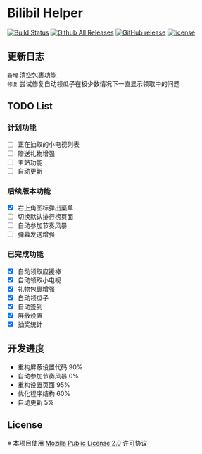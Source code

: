 # Bilibil Helper

[![Build Status](https://travis-ci.org/MoeHero/BilibiliHelper.svg?branch=master)](https://travis-ci.org/MoeHero/BilibiliHelper)
[![Github All Releases](https://img.shields.io/github/downloads/MoeHero/BilibiliHelper/total.svg)](https://github.com/MoeHero/BilibiliHelper/releases)
[![GitHub release](https://img.shields.io/github/release/MoeHero/BilibiliHelper.svg)](https://github.com/MoeHero/BilibiliHelper/releases)
[![license](https://img.shields.io/badge/license-MPL--2.0-blue.svg)](https://github.com/MoeHero/BilibiliHelper/blob/master/LICENSE)

## 更新日志
`新增` 清空包裹功能  
`修复` 尝试修复自动领瓜子在极少数情况下一直显示领取中的问题

## TODO List
### 计划功能
- [ ] 正在抽取的小电视列表
- [ ] 赠送礼物增强
- [ ] 主站功能
- [ ] 自动更新

### 后续版本功能
- [x] 右上角图标弹出菜单
- [ ] 切换默认排行榜页面
- [ ] 自动参加节奏风暴
- [ ] 弹幕发送增强

### 已完成功能
- [x] 自动领取应援棒
- [x] 自动领取小电视
- [x] 礼物包裹增强
- [x] 自动领瓜子
- [x] 自动签到
- [x] 屏蔽设置
- [x] 抽奖统计

## 开发进度
- 重构屏蔽设置代码 90%
- 自动参加节奏风暴 0%
- 重构设置页面 95%
- 优化程序结构 60%
- 自动更新 5%

## License
※ 本项目使用 [Mozilla Public License 2.0](https://github.com/MoeHero/BilibiliHelper/blob/master/LICENSE) 许可协议